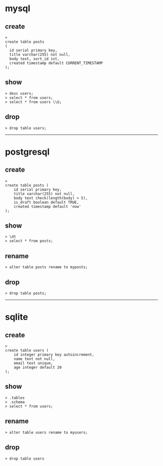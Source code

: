 # mysql

## create

```
>
create table posts
(
  id serial primary key,
  title varchar(255) not null,
  body text, sort_id int,
  created timestamp default CURRENT_TIMESTAMP
);

```

## show

```
> desc users;
> select * from users;
> select * from users \\G;
```

## drop

```
> drop table users;
```

---

# postgresql

## create

```
>
create table posts (
    id serial primary key,
    title varchar(255) not null,
    body text check(length(body) > 5),
    is_draft boolean default TRUE,
    created timestamp default 'now'
);
```

## show

```
> \dt
> select * from posts;
```

## rename

```
> alter table posts rename to myposts;
```

## drop

```
> drop table posts;
```

---

# sqlite

## create

```
>
create table users (
    id integer primary key autoincrement,
    name text not null,
    email text unique,
    age integer default 20
);
```

## show

```
> .tables
> .schema
> select * from users;
```

## rename

```
> alter table users rename to myusers;
```

## drop

```
> drop table users
```
